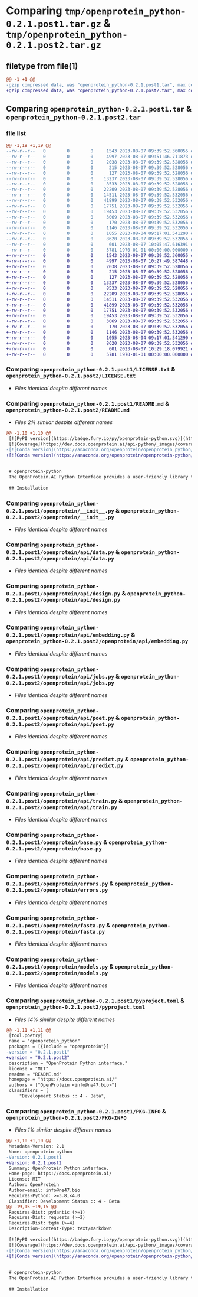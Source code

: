 # Comparing `tmp/openprotein_python-0.2.1.post1.tar.gz` & `tmp/openprotein_python-0.2.1.post2.tar.gz`

## filetype from file(1)

```diff
@@ -1 +1 @@
-gzip compressed data, was "openprotein_python-0.2.1.post1.tar", max compression
+gzip compressed data, was "openprotein_python-0.2.1.post2.tar", max compression
```

## Comparing `openprotein_python-0.2.1.post1.tar` & `openprotein_python-0.2.1.post2.tar`

### file list

```diff
@@ -1,19 +1,19 @@
--rw-r--r--   0        0        0     1543 2023-08-07 09:39:52.360055 openprotein_python-0.2.1.post1/LICENSE.txt
--rw-r--r--   0        0        0     4997 2023-08-07 09:51:46.711873 openprotein_python-0.2.1.post1/README.md
--rw-r--r--   0        0        0     2038 2023-08-07 09:39:52.528056 openprotein_python-0.2.1.post1/openprotein/__init__.py
--rw-r--r--   0        0        0      215 2023-08-07 09:39:52.528056 openprotein_python-0.2.1.post1/openprotein/_version.py
--rw-r--r--   0        0        0      127 2023-08-07 09:39:52.528056 openprotein_python-0.2.1.post1/openprotein/api/__init__.py
--rw-r--r--   0        0        0    13237 2023-08-07 09:39:52.528056 openprotein_python-0.2.1.post1/openprotein/api/data.py
--rw-r--r--   0        0        0     8533 2023-08-07 09:39:52.528056 openprotein_python-0.2.1.post1/openprotein/api/design.py
--rw-r--r--   0        0        0    22209 2023-08-07 09:39:52.528056 openprotein_python-0.2.1.post1/openprotein/api/embedding.py
--rw-r--r--   0        0        0    14511 2023-08-07 09:39:52.532056 openprotein_python-0.2.1.post1/openprotein/api/jobs.py
--rw-r--r--   0        0        0    41899 2023-08-07 09:39:52.532056 openprotein_python-0.2.1.post1/openprotein/api/poet.py
--rw-r--r--   0        0        0    17751 2023-08-07 09:39:52.532056 openprotein_python-0.2.1.post1/openprotein/api/predict.py
--rw-r--r--   0        0        0    19453 2023-08-07 09:39:52.532056 openprotein_python-0.2.1.post1/openprotein/api/train.py
--rw-r--r--   0        0        0     3069 2023-08-07 09:39:52.532056 openprotein_python-0.2.1.post1/openprotein/base.py
--rw-r--r--   0        0        0      170 2023-08-07 09:39:52.532056 openprotein_python-0.2.1.post1/openprotein/config.py
--rw-r--r--   0        0        0     1146 2023-08-07 09:39:52.532056 openprotein_python-0.2.1.post1/openprotein/errors.py
--rw-r--r--   0        0        0     1055 2023-08-04 09:17:01.541290 openprotein_python-0.2.1.post1/openprotein/fasta.py
--rw-r--r--   0        0        0     8620 2023-08-07 09:39:52.532056 openprotein_python-0.2.1.post1/openprotein/models.py
--rw-r--r--   0        0        0      601 2023-08-07 10:05:47.616391 openprotein_python-0.2.1.post1/pyproject.toml
--rw-r--r--   0        0        0     5781 1970-01-01 00:00:00.000000 openprotein_python-0.2.1.post1/PKG-INFO
+-rw-r--r--   0        0        0     1543 2023-08-07 09:39:52.360055 openprotein_python-0.2.1.post2/LICENSE.txt
+-rw-r--r--   0        0        0     4997 2023-08-07 10:27:49.587448 openprotein_python-0.2.1.post2/README.md
+-rw-r--r--   0        0        0     2038 2023-08-07 09:39:52.528056 openprotein_python-0.2.1.post2/openprotein/__init__.py
+-rw-r--r--   0        0        0      215 2023-08-07 09:39:52.528056 openprotein_python-0.2.1.post2/openprotein/_version.py
+-rw-r--r--   0        0        0      127 2023-08-07 09:39:52.528056 openprotein_python-0.2.1.post2/openprotein/api/__init__.py
+-rw-r--r--   0        0        0    13237 2023-08-07 09:39:52.528056 openprotein_python-0.2.1.post2/openprotein/api/data.py
+-rw-r--r--   0        0        0     8533 2023-08-07 09:39:52.528056 openprotein_python-0.2.1.post2/openprotein/api/design.py
+-rw-r--r--   0        0        0    22209 2023-08-07 09:39:52.528056 openprotein_python-0.2.1.post2/openprotein/api/embedding.py
+-rw-r--r--   0        0        0    14511 2023-08-07 09:39:52.532056 openprotein_python-0.2.1.post2/openprotein/api/jobs.py
+-rw-r--r--   0        0        0    41899 2023-08-07 09:39:52.532056 openprotein_python-0.2.1.post2/openprotein/api/poet.py
+-rw-r--r--   0        0        0    17751 2023-08-07 09:39:52.532056 openprotein_python-0.2.1.post2/openprotein/api/predict.py
+-rw-r--r--   0        0        0    19453 2023-08-07 09:39:52.532056 openprotein_python-0.2.1.post2/openprotein/api/train.py
+-rw-r--r--   0        0        0     3069 2023-08-07 09:39:52.532056 openprotein_python-0.2.1.post2/openprotein/base.py
+-rw-r--r--   0        0        0      170 2023-08-07 09:39:52.532056 openprotein_python-0.2.1.post2/openprotein/config.py
+-rw-r--r--   0        0        0     1146 2023-08-07 09:39:52.532056 openprotein_python-0.2.1.post2/openprotein/errors.py
+-rw-r--r--   0        0        0     1055 2023-08-04 09:17:01.541290 openprotein_python-0.2.1.post2/openprotein/fasta.py
+-rw-r--r--   0        0        0     8620 2023-08-07 09:39:52.532056 openprotein_python-0.2.1.post2/openprotein/models.py
+-rw-r--r--   0        0        0      601 2023-08-07 10:29:18.079921 openprotein_python-0.2.1.post2/pyproject.toml
+-rw-r--r--   0        0        0     5781 1970-01-01 00:00:00.000000 openprotein_python-0.2.1.post2/PKG-INFO
```

### Comparing `openprotein_python-0.2.1.post1/LICENSE.txt` & `openprotein_python-0.2.1.post2/LICENSE.txt`

 * *Files identical despite different names*

### Comparing `openprotein_python-0.2.1.post1/README.md` & `openprotein_python-0.2.1.post2/README.md`

 * *Files 2% similar despite different names*

```diff
@@ -1,10 +1,10 @@
 [![PyPI version](https://badge.fury.io/py/openprotein-python.svg)](https://pypi.org/project/openprotein-python/)
 [![Coverage](https://dev.docs.openprotein.ai/api-python/_images/coverage.svg)](https://pypi.org/project/openprotein-python/)
-[![Conda version](https://anaconda.org/openprotein/openprotein_python/badges/version.svg)](https://anaconda.org/openprotein/openprotein_python)
+[![Conda version](https://anaconda.org/openprotein/openprotein-python/badges/version.svg)](https://anaconda.org/openprotein/openprotein-python)
 
 
 # openprotein-python
 The OpenProtein.AI Python Interface provides a user-friendly library to interact with the OpenProtein.AI REST API, enabling various tasks related to protein analysis and modeling.
 
 ## Installation
```

### Comparing `openprotein_python-0.2.1.post1/openprotein/__init__.py` & `openprotein_python-0.2.1.post2/openprotein/__init__.py`

 * *Files identical despite different names*

### Comparing `openprotein_python-0.2.1.post1/openprotein/api/data.py` & `openprotein_python-0.2.1.post2/openprotein/api/data.py`

 * *Files identical despite different names*

### Comparing `openprotein_python-0.2.1.post1/openprotein/api/design.py` & `openprotein_python-0.2.1.post2/openprotein/api/design.py`

 * *Files identical despite different names*

### Comparing `openprotein_python-0.2.1.post1/openprotein/api/embedding.py` & `openprotein_python-0.2.1.post2/openprotein/api/embedding.py`

 * *Files identical despite different names*

### Comparing `openprotein_python-0.2.1.post1/openprotein/api/jobs.py` & `openprotein_python-0.2.1.post2/openprotein/api/jobs.py`

 * *Files identical despite different names*

### Comparing `openprotein_python-0.2.1.post1/openprotein/api/poet.py` & `openprotein_python-0.2.1.post2/openprotein/api/poet.py`

 * *Files identical despite different names*

### Comparing `openprotein_python-0.2.1.post1/openprotein/api/predict.py` & `openprotein_python-0.2.1.post2/openprotein/api/predict.py`

 * *Files identical despite different names*

### Comparing `openprotein_python-0.2.1.post1/openprotein/api/train.py` & `openprotein_python-0.2.1.post2/openprotein/api/train.py`

 * *Files identical despite different names*

### Comparing `openprotein_python-0.2.1.post1/openprotein/base.py` & `openprotein_python-0.2.1.post2/openprotein/base.py`

 * *Files identical despite different names*

### Comparing `openprotein_python-0.2.1.post1/openprotein/errors.py` & `openprotein_python-0.2.1.post2/openprotein/errors.py`

 * *Files identical despite different names*

### Comparing `openprotein_python-0.2.1.post1/openprotein/fasta.py` & `openprotein_python-0.2.1.post2/openprotein/fasta.py`

 * *Files identical despite different names*

### Comparing `openprotein_python-0.2.1.post1/openprotein/models.py` & `openprotein_python-0.2.1.post2/openprotein/models.py`

 * *Files identical despite different names*

### Comparing `openprotein_python-0.2.1.post1/pyproject.toml` & `openprotein_python-0.2.1.post2/pyproject.toml`

 * *Files 14% similar despite different names*

```diff
@@ -1,11 +1,11 @@
 [tool.poetry]
 name = "openprotein_python"
 packages = [{include = "openprotein"}]
-version = "0.2.1.post1"
+version = "0.2.1.post2"
 description = "OpenProtein Python interface."
 license = "MIT"
 readme = "README.md"
 homepage = "https://docs.openprotein.ai/"
 authors = ["OpenProtein <info@ne47.bio>"]
 classifiers = [
     "Development Status :: 4 - Beta",
```

### Comparing `openprotein_python-0.2.1.post1/PKG-INFO` & `openprotein_python-0.2.1.post2/PKG-INFO`

 * *Files 1% similar despite different names*

```diff
@@ -1,10 +1,10 @@
 Metadata-Version: 2.1
 Name: openprotein-python
-Version: 0.2.1.post1
+Version: 0.2.1.post2
 Summary: OpenProtein Python interface.
 Home-page: https://docs.openprotein.ai/
 License: MIT
 Author: OpenProtein
 Author-email: info@ne47.bio
 Requires-Python: >=3.8,<4.0
 Classifier: Development Status :: 4 - Beta
@@ -19,15 +19,15 @@
 Requires-Dist: pydantic (>=1)
 Requires-Dist: requests (>=2)
 Requires-Dist: tqdm (>=4)
 Description-Content-Type: text/markdown
 
 [![PyPI version](https://badge.fury.io/py/openprotein-python.svg)](https://pypi.org/project/openprotein-python/)
 [![Coverage](https://dev.docs.openprotein.ai/api-python/_images/coverage.svg)](https://pypi.org/project/openprotein-python/)
-[![Conda version](https://anaconda.org/openprotein/openprotein_python/badges/version.svg)](https://anaconda.org/openprotein/openprotein_python)
+[![Conda version](https://anaconda.org/openprotein/openprotein-python/badges/version.svg)](https://anaconda.org/openprotein/openprotein-python)
 
 
 # openprotein-python
 The OpenProtein.AI Python Interface provides a user-friendly library to interact with the OpenProtein.AI REST API, enabling various tasks related to protein analysis and modeling.
 
 ## Installation
```

